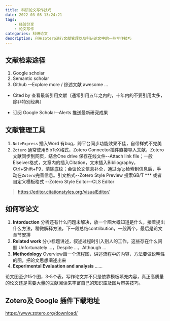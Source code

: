 ```yaml
---
title: 科研论文写作技巧
date: 2022-03-08 13:24:21
tags:
    - 经验分享
    - 论文写作
categories: 科研论文
description: 利用zotero进行文献管理以及科研论文中的一些写作技巧
---
```


## 文献检索途径
1. Google scholar
2. Semantic scholar
3. Github --Explore more / 综述文献 awesome ...

* Cited by 查看最新引用文献（通常引用五年之内的，十年内的不要引用太多，除非特别经典）

* 订阅 Google Scholar--Alerts 推送最新研究成果

## 文献管理工具
1. `NoteExpress` 插入Word 有bug，跨平台同步功能效果不佳，自带样式不完美
2. `Zotero` 通常使用BibTeX格式，Zotero Connector插件直接导入文献，Zotero 文献同步到网页，结合One drive 保存在线文件--Attach link file；一般Elseiver格式，文章内的插入Citation，文末插入Bibliography，Ctrl+Shift+F9，清除底纹；会议论文信息补全，通过`dplp`检索到信息后，手动在`Zotero`完善信息。引文格式--Zotero Style Preview 搜索GB/T *** 或者自定义模板格式 --Zotero Style Editor--CLS Editor
> https://editor.citationstyles.org/visualEditor/

## 如何写论文
1. **Intorduction** 分析还有什么问题未解决，放一个图大概知道是什么，接着提出什么方法，稍微解释方法，下一段总结contribution，一般两个，最后是论文章节安排
2. **Related work** 分小标题讲述，叙述过程时引入别人的工作，这些存在什么问题 Unfortunately ...，Despite ...，Although ...
3. **Methodology** Overview画一个流程图，讲述流程中的内容，方法要做说明性的图，把论文思想阐述出来
4. **Experimental Evaluation and analysis** ……

论文图至少15个图，3-5个表，写作论文并不只是依靠模板填充内容，真正高质量的论文还是需要大量的文献阅读来丰富自己的知识库及图片审美技巧。
## Zotero及 Google 插件下载地址
https://www.zotero.org/download/

